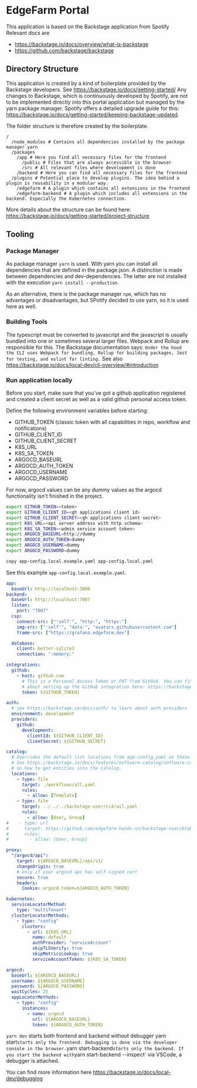 # EdgeFarm Portal

This application is based on the Backstage application from Spotify
Relevant docs are

- https://backstage.io/docs/overview/what-is-backstage
- https://github.com/backstage/backstage

## Directory Structure

This application is created by a kind of boilerplate provided by the Backstage developers. See https://backstage.io/docs/getting-started/
Any changes to Backstage, which is continuously developed by Spotify, are not to be implemented directly into this portal application but managed by the yarn package manager. Spotify offers a detailed upgrade guide for this: https://backstage.io/docs/getting-started/keeping-backstage-updated.

The folder structure is therefore created by the boilerplate.

```
/
  /node_modules # Contains all dependencies installed by the package manager yarn
  /packages
    /app # Here you find all necessary files for the frontend
      /public # Files that are always accessible in the browser
      /src # All relevant files where development is done
    /backend # Here you can find all necessary files for the frontend
  /plugins # Potential place to develop plugins. The idea behind a plugin is reusability in a modular way.
    /edgefarm # A plugin which contains all extensions in the frontend
    /edgefarm-backend # A plugin which includes all extensions in the backend. Especially the Kubernetes connection.
```

More details about the structure can be found here: https://backstage.io/docs/getting-started/project-structure

## Tooling

### Package Manager

As package manager `yarn` is used. With yarn you can install all dependencies that are defined in the package.json. A distinction is made between dependencies and dev-dependencies. The latter are not installed with the execution `yarn install --production`.

As an alternative, there is the package manager `npm`, which has no advantages or disadvantages, but SPotify decided to use yarn, so it is used here as well.

### Building Tools

The typescript must be converted to javascript and the javascript is usually bundled into one or sometimes several larger files. Webpack and Rollup are responsible for this.
The Backstage documentation says: `Under the hood the CLI uses Webpack for bundling, Rollup for building packages, Jest for testing, and eslint for linting.`
See also https://backstage.io/docs/local-dev/cli-overview/#introduction

### Run application locally

Before you start, make sure that you've got a github application registered and created a client secret as well as a valid github personal access token.

Define the following environment variables before starting:

- GITHUB_TOKEN (classic token with all capabilities in repo, workflow and notifications)
- GITHUB_CLIENT_ID
- GITHUB_CLIENT_SECRET
- K8S_URL
- K8S_SA_TOKEN
- ARGOCD_BASEURL
- ARGOCD_AUTH_TOKEN
- ARGOCD_USERNAME
- ARGOCD_PASSWORD

For now, argocd values can be any dummy values as the argocd functionality isn't finished in the project. 

```sh
export GITHUB_TOKEN=<token>
export GITHUB_CLIENT_ID=<gh applications client id>
export GITHUB_CLIENT_SECRET=<gh applications client secret>
export K8S_URL=<api server address with http schema>
export K8S_SA_TOKEN=<admin service account token>
export ARGOCD_BASEURL=http://dummy
export ARGOCD_AUTH_TOKEN=dummy
export ARGOCD_USERNAME=dummy
export ARGOCD_PASSWORD=dummy

copy app-config.local.example.yaml app-config.local.yaml
```

See this example `app-config.local.example.yaml`.

```yaml
app:
  baseUrl: http://localhost:3000
backend:
  baseUrl: http://localhost:7007
  listen:
    port: "7007"
  csp:
    connect-src: ["'self'", "http:", "https:"]
    img-src: ["'self'", "data:", "avatars.githubusercontent.com"]
    frame-src: ["https://grafana.edgefarm.dev"]

  database:
    client: better-sqlite3
    connection: ":memory:"

integrations:
  github:
    - host: github.com
      # This is a Personal Access Token or PAT from GitHub. You can find out how to generate this token, and more information
      # about setting up the GitHub integration here: https://backstage.io/docs/getting-started/configuration#setting-up-a-github-integration
      token: ${GITHUB_TOKEN}

auth:
  # see https://backstage.io/docs/auth/ to learn about auth providers
  environment: development
  providers:
    github:
      development:
        clientId: ${GITHUB_CLIENT_ID}
        clientSecret: ${GITHUB_SECRET}

catalog:
  # Overrides the default list locations from app-config.yaml as these contain example data.
  # See https://backstage.io/docs/features/software-catalog/software-catalog-overview#adding-components-to-the-catalog for more details
  # on how to get entities into the catalog.
  locations:
    - type: file
      target: ./workflows/all.yaml
      rules:
        - allow: [Template]
    - type: file
      target: ../../../backstage-user/ci4rail.yaml
      rules:
        - allow: [User, Group]
#    - type: url
#      target: https://github.com/edgefarm-hands-on/backstage-user/blob/main/ci4rail.yaml
#      rules:
#        - allow: [User, Group]

proxy:
  "/argocd/api":
    target: ${ARGOCD_BASEURL}/api/v1/
    changeOrigin: true
    # only if your argocd api has self-signed cert
    secure: true
    headers:
      Cookie: argocd.token=${ARGOCD_AUTH_TOKEN}

kubernetes:
  serviceLocatorMethod:
    type: "multiTenant"
  clusterLocatorMethods:
    - type: "config"
      clusters:
        - url: ${K8S_URL}
          name: default
          authProvider: "serviceAccount"
          skipTLSVerify: true
          skipMetricsLookup: true
          serviceAccountToken: ${K8S_SA_TOKEN}

argocd:
  baseUrl: ${ARGOCD_BASEURL}
  username: ${ARGOCD_USERNAME}
  password: ${ARGOCD_PASSWORD}
  waitCycles: 25
  appLocatorMethods:
    - type: "config"
      instances:
        - name: argocd
          url: ${ARGOCD_BASEURL}
          token: ${ARGOCD_AUTH_TOKEN}
```

`yarn dev` starts both frontend and backend without debugger
yarn start` starts only the frontend. Debugging is done via the developer console in the browser.
`yarn start-backend` starts only the backend. If you start the backend with `yarn start-backend --inspect` via VSCode, a debugger is attached.

You can find more information here https://backstage.io/docs/local-dev/debugging